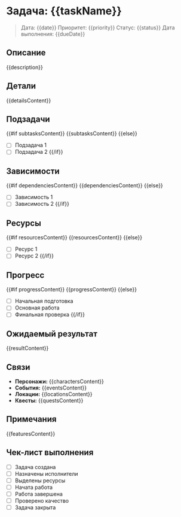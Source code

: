 # Задача: {{taskName}}

> Дата: {{date}}
> Приоритет: {{priority}}
> Статус: {{status}}
> Дата выполнения: {{dueDate}}

## Описание
{{description}}

## Детали
{{detailsContent}}

## Подзадачи
{{#if subtasksContent}}
{{subtasksContent}}
{{else}}
- [ ] Подзадача 1
- [ ] Подзадача 2
{{/if}}

## Зависимости
{{#if dependenciesContent}}
{{dependenciesContent}}
{{else}}
- [ ] Зависимость 1
- [ ] Зависимость 2
{{/if}}

## Ресурсы
{{#if resourcesContent}}
{{resourcesContent}}
{{else}}
- [ ] Ресурс 1
- [ ] Ресурс 2
{{/if}}

## Прогресс
{{#if progressContent}}
{{progressContent}}
{{else}}
- [ ] Начальная подготовка
- [ ] Основная работа
- [ ] Финальная проверка
{{/if}}

## Ожидаемый результат
{{resultContent}}

## Связи
- **Персонажи:** {{charactersContent}}
- **События:** {{eventsContent}}
- **Локации:** {{locationsContent}}
- **Квесты:** {{questsContent}}

## Примечания
{{featuresContent}}

## Чек-лист выполнения
- [ ] Задача создана
- [ ] Назначены исполнители
- [ ] Выделены ресурсы
- [ ] Начата работа
- [ ] Работа завершена
- [ ] Проверено качество
- [ ] Задача закрыта